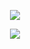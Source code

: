<p align="center"><img src="https://i.gyazo.com/fd0788132c39d63feefe9154b73f2b19.jpg" /></p>  
<p align="center"><img src="https://i.gyazo.com/bef3127c1130086a67e88cfc94f96921.png" /></p> 
